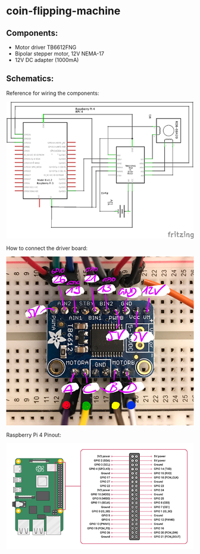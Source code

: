 # coin-flipping-machine

## Components:

- Motor driver TB6612FNG
- Bipolar stepper motor, 12V NEMA-17 
- 12V DC adapter (1000mA)

## Schematics:
Reference for wiring the components:

![Schematics](https://github.com/mackfranziska/coin-flipping-machine/blob/master/images/stepper-schematic.png)

How to connect the driver board:

![Pinout](https://github.com/mackfranziska/coin-flipping-machine/blob/master/images/driver-pinout.png)

Raspberry Pi 4 Pinout:

![Pinout](https://github.com/mackfranziska/coin-flipping-machine/blob/master/images/gpio-diagram.png)
